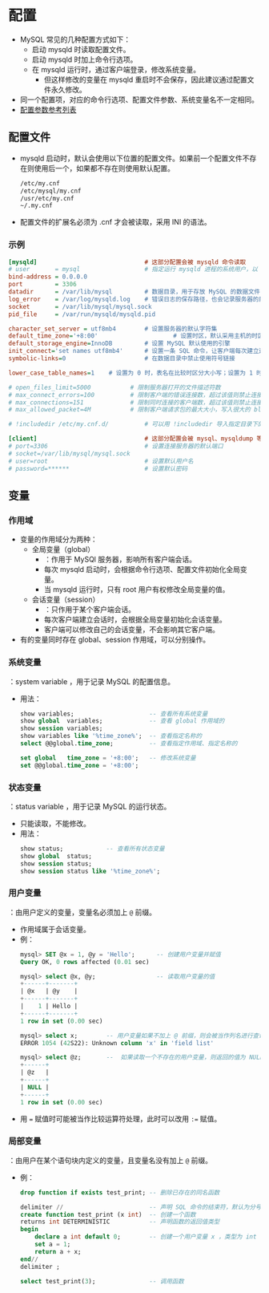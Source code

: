 
# 配置

- MySQL 常见的几种配置方式如下：
  - 启动 mysqld 时读取配置文件。
  - 启动 mysqld 时加上命令行选项。
  - 在 mysqld 运行时，通过客户端登录，修改系统变量。
    - 但这样修改的变量在 mysqld 重启时不会保存，因此建议通过配置文件永久修改。
- 同一个配置项，对应的命令行选项、配置文件参数、系统变量名不一定相同。
- [配置参数参考列表](https://dev.mysql.com/doc/refman/5.7/en/server-option-variable-reference.html)

## 配置文件

- mysqld 启动时，默认会使用以下位置的配置文件。如果前一个配置文件不存在则使用后一个，如果都不存在则使用默认配置。
  ```sh
  /etc/my.cnf
  /etc/mysql/my.cnf
  /usr/etc/my.cnf
  ~/.my.cnf
  ```
- 配置文件的扩展名必须为 .cnf 才会被读取，采用 INI 的语法。

### 示例

```ini
[mysqld]                              # 这部分配置会被 mysqld 命令读取
# user       = mysql                  # 指定运行 mysqld 进程的系统用户，以 root 用户启动时必须配置该参数
bind-address = 0.0.0.0
port         = 3306
datadir      = /var/lib/mysql         # 数据目录，用于存放 MySQL 的数据文件
log_error    = /var/log/mysqld.log    # 错误日志的保存路径，也会记录服务器的启动信息
socket       = /var/lib/mysql/mysql.sock
pid_file     = /var/run/mysqld/mysqld.pid

character_set_server = utf8mb4        # 设置服务器的默认字符集
default_time_zone='+8:00'                     # 设置时区，默认采用主机的时区
default_storage_engine=InnoDB         # 设置 MySQL 默认使用的引擎
init_connect='set names utf8mb4'      # 设置一条 SQL 命令，让客户端每次建立连接时执行，从而初始化连接
symbolic-links=0                      # 在数据目录中禁止使用符号链接

lower_case_table_names=1    # 设置为 0 时，表名在比较时区分大小写；设置为 1 时，表名在创建时先转换成小写，比较时不区分大小写；设置为 2 时，表名在比较时先转换成小写

# open_files_limit=5000           # 限制服务器打开的文件描述符数
# max_connect_errors=100          # 限制客户端的错误连接数，超过该值则禁止连接
# max_connections=151             # 限制同时连接的客户端数，超过该值则禁止连接
# max_allowed_packet=4M           # 限制客户端请求包的最大大小，写入很大的 blob 字段时需要提高该参数

# !includedir /etc/my.cnf.d/          # 可以用 !includedir 导入指定目录下的所有配置文件

[client]                              # 这部分配置会被 mysql、mysqldump 等命令读取
# port=3306                           # 设置连接服务器的默认端口
# socket=/var/lib/mysql/mysql.sock
# user=root                           # 设置默认用户名
# password=******                     # 设置默认密码
```

## 变量

### 作用域

- 变量的作用域分为两种：
  - 全局变量（global）
    - ：作用于 MySQl 服务器，影响所有客户端会话。
    - 每次 mysqld 启动时，会根据命令行选项、配置文件初始化全局变量。
    - 当 mysqld 运行时，只有 root 用户有权修改全局变量的值。
  - 会话变量（session）
    - ：只作用于某个客户端会话。
    - 每次客户端建立会话时，会根据全局变量初始化会话变量。
    - 客户端可以修改自己的会话变量，不会影响其它客户端。
- 有的变量同时存在 global、session 作用域，可以分别操作。

### 系统变量

：system variable ，用于记录 MySQL 的配置信息。
- 用法：
  ```sql
  show variables;                     -- 查看所有系统变量
  show global  variables;             -- 查看 global 作用域的
  show session variables;
  show variables like '%time_zone%';  -- 查看指定名称的
  select @@global.time_zone;          -- 查看指定作用域、指定名称的

  set global   time_zone = '+8:00';   -- 修改系统变量
  set @@global.time_zone = '+8:00';
  ```

### 状态变量

：status variable ，用于记录 MySQL 的运行状态。
- 只能读取，不能修改。
- 用法：
  ```sql
  show status;            -- 查看所有状态变量
  show global  status;
  show session status;
  show session status like '%time_zone%';
  ```

### 用户变量

：由用户定义的变量，变量名必须加上 `@` 前缀。
- 作用域属于会话变量。
- 例：
  ```sql
  mysql> SET @x = 1, @y = 'Hello';      -- 创建用户变量并赋值
  Query OK, 0 rows affected (0.01 sec)

  mysql> select @x, @y;                 -- 读取用户变量的值
  +------+-------+
  | @x   | @y    |
  +------+-------+
  |    1 | Hello |
  +------+-------+
  1 row in set (0.00 sec)
  ```
  ```sql
  mysql> select x;        -- 用户变量如果不加上 @ 前缀，则会被当作列名进行查询
  ERROR 1054 (42S22): Unknown column 'x' in 'field list'

  mysql> select @z;       --  如果读取一个不存在的用户变量，则返回的值为 NULL
  +------+
  | @z   |
  +------+
  | NULL |
  +------+
  1 row in set (0.00 sec)
  ```
- 用 `=` 赋值时可能被当作比较运算符处理，此时可以改用 `:=` 赋值。

### 局部变量

：由用户在某个语句块内定义的变量，且变量名没有加上 `@` 前缀。
- 例：
  ```sql
  drop function if exists test_print; -- 删除已存在的同名函数

  delimiter //                        -- 声明 SQL 命令的结束符，默认为分号 ;
  create function test_print (x int)  -- 创建一个函数
  returns int DETERMINISTIC           -- 声明函数的返回值类型
  begin
      declare a int default 0;        -- 创建一个用户变量 x ，类型为 int ，默认值为 0
      set a = 1;
      return a + x;
  end//
  delimiter ;

  select test_print(3);               -- 调用函数
  ```
